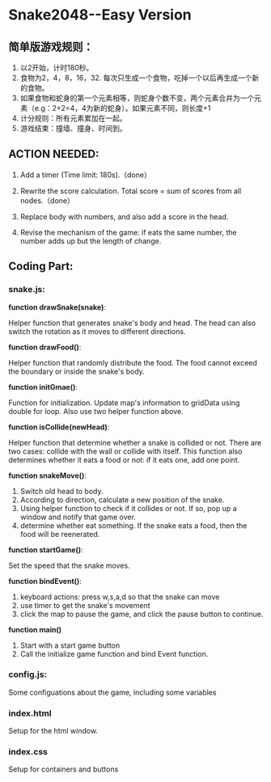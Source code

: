 # Snake2048--Easy Version

## 简单版游戏规则：
1. 以2开始，计时180秒。
2. 食物为2，4，8，16，32. 每次只生成一个食物，吃掉一个以后再生成一个新的食物。
3. 如果食物和蛇身的第一个元素相等，则蛇身个数不变，两个元素合并为一个元素（e.g：2+2=4，4为新的蛇身）。如果元素不同，则长度+1
4. 计分规则：所有元素累加在一起。
5. 游戏结束：撞墙、撞身、时间到。


## ACTION NEEDED:

1. Add a timer (Time limit: 180s).（done）

2. Rewrite the score calculation. Total score = sum of scores from all nodes.（done）

3. Replace body with numbers, and also add a score in the head.

4. Revise the mechanism of the game: if eats the same number, the number adds up but the length of change.

 
 
## Coding Part:

### snake.js:
**function drawSnake(snake)**: 

Helper function that generates snake's body and head. The head can also switch the rotation as it moves to different directions.

**function drawFood()**: 

Helper function that randomly distribute the food. The food cannot exceed the boundary or inside the snake's body.

**function initGmae()**: 

Function for initialization. Update map's information to gridData using double for loop. Also use two helper function above.

**function isCollide(newHead)**: 

Helper function that determine whether a snake is collided or not. There are two cases: collide with the wall or collide with itself.
This function also determines whether it eats a food or not: if it eats one, add one point.

**function snakeMove()**:

1. Switch old head to body.
2. According to direction, calculate a new position of the snake.
3. Using helper function to check if it collides or not. If so, pop up a window and notify that game over.
4. determine whether eat something. If the snake eats a food, then the food will be reenerated.

**function startGame()**:

Set the speed that the snake moves.

**function bindEvent()**:

1. keyboard actions: press w,s,a,d so that the snake can move
2. use timer to get the snake's movement
3. click the map to pause the game, and click the pause button to continue.

**function main()**

1. Start with a start game button
2. Call the initialize game function and bind Event function.

### config.js:

Some configuations about the game, including some variables

### index.html

Setup for the html window.

### index.css

Setup for containers and buttons




